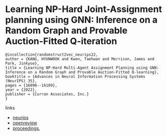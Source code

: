 # Learning NP-Hard Joint-Assignment planning using GNN: Inference on a Random Graph and Provable Auction-Fitted Q-iteration

```
@incollection{randomstruct2vec_neurips22,
author = {KANG, HYUNWOOK and Kwon, Taehwan and Morrison, James and Park, Jinkyoo},
title = {Learning NP-Hard Multi-Agent Assignment Planning using GNN: Inference on a Random Graph and Provable Auction-Fitted Q-learning},
booktitle = {Advances in Neural Information Processing Systems (NeurIPS) 35},
pages = {16098--16109},
year = {2022},
publisher = {Curran Associates, Inc.}
}
```

links
- [neurips](https://nips.cc/Conferences/2022/Schedule?showEvent=52829)
- [openreview](https://openreview.net/forum?id=VHzCiK727EL)
- [proceedings](https://papers.nips.cc//paper_files/paper/2022/hash/66ad22a4a1d2e6fe6f6f6581fadeedbc-Abstract-Conference.html),
